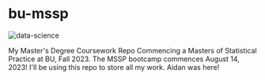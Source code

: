 # bu-mssp
![data-science](https://github.com/stephaniemdavis/bu-mssp/assets/3942106/e3825a82-2a3c-4525-ac50-d120ca5dce18)

My Master's Degree Coursework Repo
Commencing a Masters of Statistical Practice at BU, Fall 2023.
The MSSP bootcamp commences August 14, 2023! I'll be using this repo to store all my work.
Aidan was here!
